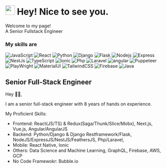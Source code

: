 <h1><img src="https://emojis.slackmojis.com/emojis/images/1531849430/4246/blob-sunglasses.gif?1531849430" width="30"/> Hey! Nice to see you.</h1>

<p>Welcome to my page! </br>  A Senior Fullstack Engineer </b>
<h3>My skills are</h3>
<p>
  <img alt="JavaScript" src="https://img.shields.io/badge/-Javascript-5849BE?style=flat-square&logo=Javascript&logoColor=white" />
  <img alt="React" src="https://img.shields.io/badge/-React-45b8d8?style=flat-square&logo=react&logoColor=white" />
  <img alt="Python" src="https://img.shields.io/badge/-Python-311C87?style=flat-square&logo=Python&logoColor=white" />
  <img alt="Django" src="https://img.shields.io/badge/-Django-430098?style=flat-square&logo=Django&logoColor=white" />
  <img alt="Flask" src="https://img.shields.io/badge/-Flask-764ABC?style=flat-square&logo=Flask&logoColor=white" />
  <img alt="Nodejs" src="https://img.shields.io/badge/-Nodejs-B7178C?style=flat-square&logo=Node.js&logoColor=white" />
  <img alt="Express" src="https://img.shields.io/badge/-Express-E10098?style=flat-square&logo=Express&logoColor=white" />
  <img alt="NestJs" src="https://img.shields.io/badge/-NestJs-CC6699?style=flat-square&logo=nestjs&logoColor=white" />
  <img alt="TypeScript" src="https://img.shields.io/badge/-TypeScript-007ACC?style=flat-square&logo=typescript&logoColor=white" />
  <img alt="Ionic" src="https://img.shields.io/badge/-Ionic-db7092?style=flat-square&logo=Ionic&logoColor=white" />
  <img alt="Php" src="https://img.shields.io/badge/-Php-F05032?style=flat-square&logo=Php&logoColor=white" />
  <img alt="Laravel" src="https://img.shields.io/badge/-Laravel-ea2845?style=flat-square&logo=Laravel&logoColor=white" />
  <img alt="angular" src="https://img.shields.io/badge/-Angular-DD0031?style=flat-square&logo=angular&logoColor=white" />
  <img alt="Puppeteer" src="https://img.shields.io/badge/-Puppeteer-CB3837?style=flat-square&logo=Puppeteer&logoColor=white" />
  <img alt="PlayWright" src="https://img.shields.io/badge/-Playwright-E34F26?style=flat-square&logo=Playwright&logoColor=white" />
  <img alt="MaterialUI" src="https://img.shields.io/badge/-MaterialUI-FB542B?style=flat-square&logo=MaterialUI&logoColor=white" />
  <img alt="TailwindCSS" src="https://img.shields.io/badge/-TailwindCSS-EC4A3F?style=flat-square&logo=TailwindCSS&logoColor=white" />
  <img alt="Firebase" src="https://img.shields.io/badge/-Firebase-F9A03C?style=flat-square&logo=Firebase&logoColor=white" />
  <img alt="Java" src="https://img.shields.io/badge/-Java-F7B93E?style=flat-square&logo=Java&logoColor=white" />
</p>

## Senior Full-Stack Engineer

Hey 👋🏻,

I am a senior full-stack engineer with 8 years of hands on experience.

My Proficient Skills:

- Frontend: React(JS/TS) & Redux(Saga/Thunk/Slice/Mobx), Next.js, Vue.js, Angular/AngularJS
- Backend: Python/Django & Django Restframework/Flask, NodeJS/ExpressJS/NestJS/FeathersJS, Php/Laravel, 
- Mobile: React Native, Ionic
- Others: Data Science and Machine Learning, GraphQL, Firebase, AWS, GCP
- No Code Framewokr: Bubble.io
